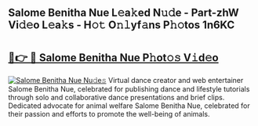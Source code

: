 ## Salome Benitha Nue L𝚎a𝚔ed N𝚞𝚍e - Part-zhW Vi𝚍𝚎o L𝚎a𝚔s - H𝚘𝚝 O𝚗𝚕yf𝚊ns P𝚑𝚘tos 1n6KC

# <h2><a href="http://kf0bvu.oniu.top/?m=Salome+Benitha+Nue">🔗👉 🔴 Salome Benitha Nue P𝚑ot𝚘𝚜 V𝚒d𝚎o</a></h2>

[![Salome Benitha Nue Nu𝚍e𝚜](https://i.imgur.com/0qMVB7G.gif)](http://kf0bvu.oniu.top/?m=Salome+Benitha+Nue)
Virtual dance creator and web entertainer Salome Benitha Nue, celebrated for publishing dance and lifestyle tutorials through solo and collaborative dance presentations and brief clips. Dedicated advocate for animal welfare Salome Benitha Nue, celebrated for their passion and efforts to promote the well-being of animals.  
